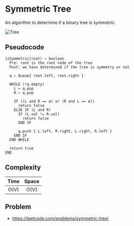 # Symmetric Tree

An algorithm to determine if a binary tree is symmetric.

![Tree](https://assets.leetcode.com/uploads/2021/02/19/symtree1.jpg)

## Pseudocode

```text
isSymmetric(root) → boolean
  Pre: root is the root node of the tree
  Post: we have determined if the tree is symmetry or not

  q ← Queue{ root.left, root.right }

  WHILE (!q.empty)
    L ← q.pop
    R ← q.pop

    IF ((L and R == ø) or (R and L == ø))
      return false
    ELSE IF (L and R)
      IF (L.val != R.val)
        return false
      END IF

      q.push { L.left, R.right, L.right, R.left }
    END IF
  END WHILE

  return true
END
```

## Complexity

| Time | Space |
| :--: | :---: |
| O(V) | O(V)  |

## Problem

- https://leetcode.com/problems/symmetric-tree/
